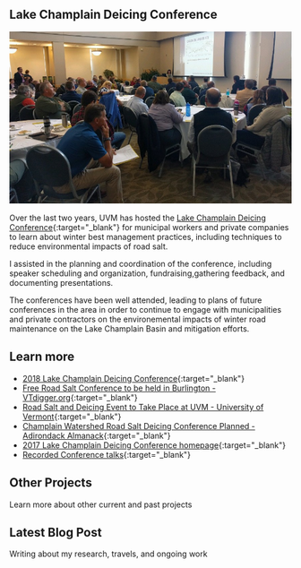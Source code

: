 ## Lake Champlain Deicing Conference

![Deicing Conference](/assets/deicing-conference.jpg)

Over the last two years, UVM has hosted the [Lake Champlain Deicing Conference](https://www.uvm.edu/seagrant/deicing-conference){:target="_blank"} for municipal workers and private companies to learn about winter best management practices, including techniques to reduce environmental impacts of road salt. 

I assisted in the planning and coordination of the conference, including speaker scheduling and organization, fundraising,gathering feedback, and documenting presentations.

The conferences have been well attended, leading to plans of future conferences in the area in order to continue to engage with municipalities and private contractors on the environemental impacts of winter road maintenance on the Lake Champlain Basin and mitigation efforts.

## Learn more

- [2018 Lake Champlain Deicing Conference](https://www.uvm.edu/seagrant/deicing-conference){:target="_blank"}
- [Free Road Salt Conference to be held in Burlington - VTdigger.org](https://vtdigger.org/2017/09/07/free-road-salt-conference-held-burlington/){:target="_blank"}
- [Road Salt and Deicing Event to Take Place at UVM - University of Vermont](https://www.uvm.edu/newsstories/news/road-salt-and-deicing-event-take-place-uvm){:target="_blank"}
- [Champlain Watershed Road Salt Deicing Conference Planned - Adirondack Almanack](https://www.adirondackalmanack.com/2017/09/road-salt-deicing-conference-planned.html){:target="_blank"}
- [2017 Lake Champlain Deicing Conference homepage](https://lcwroadsalt.wixsite.com/conference){:target="_blank"}
- [Recorded Conference talks](https://lcwroadsalt.wixsite.com/conference/2017-conference){:target="_blank"}

<div class="card" id="card-allarmwater" style="cursor: pointer;" onClick="window.location='/work';">
    <div class="card-container">
    <h2>Other Projects</h2>
    <p>Learn more about other current and past projects</p>
  </div>
</div>
<div class="card" id="card-blog" style="cursor: pointer;" onClick="window.open('https://medium.com/@holdensparacino/latest', '_blank')">
    <div class="card-container">
    <h2>Latest Blog Post</h2>
    <p>Writing about my research, travels, and ongoing work</p>
  </div>
</div>
